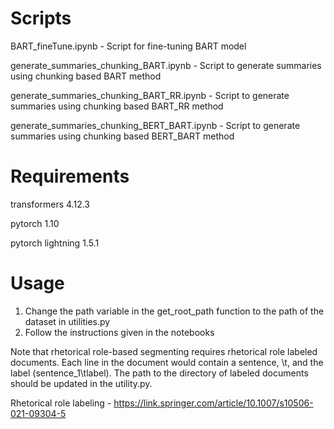# Scripts

BART_fineTune.ipynb - Script for fine-tuning BART model

generate_summaries_chunking_BART.ipynb - Script to generate summaries using chunking based BART method

generate_summaries_chunking_BART_RR.ipynb - Script to generate summaries using chunking based BART_RR method

generate_summaries_chunking_BERT_BART.ipynb - Script to generate summaries using chunking based BERT_BART method

# Requirements

transformers  4.12.3

pytorch  1.10

pytorch lightning  1.5.1

# Usage

1. Change the path variable in the get_root_path function to the path of the dataset in utilities.py
2. Follow the instructions given in the notebooks

Note that rhetorical role-based segmenting requires rhetorical role labeled documents. Each line in the document would contain a sentence, \t, and the label (sentence_1\tlabel). The path to the directory of labeled documents should be updated in the utility.py.

Rhetorical role labeling - https://link.springer.com/article/10.1007/s10506-021-09304-5 
